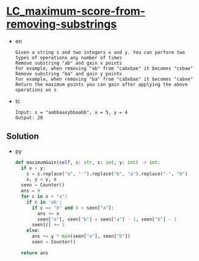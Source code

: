 # [LC_maximum-score-from-removing-substrings](https://leetcode.com/problems/maximum-score-from-removing-substrings)

* en

  ```en
  Given a string s and two integers x and y. You can perform two types of operations any number of times
  Remove substring "ab" and gain x points
  For example, when removing "ab" from "cabxbae" it becomes "cxbae"
  Remove substring "ba" and gain y points
  For example, when removing "ba" from "cabxbae" it becomes "cabxe"
  Return the maximum points you can gain after applying the above operations on s
  ```

* tc

  ```tc
  Input: s = "aabbaaxybbaabb", x = 5, y = 4
  Output: 20
  ```

## Solution

* py

  ```py
  def maximumGain(self, s: str, x: int, y: int) -> int:
    if x < y:
      s = s.replace("a", "-").replace("b", "a").replace("-", "b")
      x, y = y, x
    seen = Counter()
    ans = 0
    for c in s + "x":
      if c in 'ab':
        if c == "b" and 0 < seen["a"]:
          ans += x
          seen["a"], seen["b"] = seen["a"] - 1, seen["b"] - 1
        seen[c] += 1
      else:
        ans += y * min(seen["a"], seen["b"])
        seen = Counter()

    return ans
  ```
